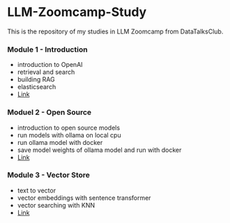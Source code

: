# LLM-Zoomcamp-Study
This is the repository of my studies in LLM Zoomcamp from DataTalksClub.

### Module 1 - Introduction

- introduction to OpenAI
- retrieval and search
- building RAG 
- elasticsearch
- [Link](01-introduction)

### Moduel 2 - Open Source

- introduction to open source models
- run models with ollama on local cpu
- run ollama model with docker
- save model weights of ollama model and run with docker
- [Link](02-open-source)

### Module 3 - Vector Store

- text to vector 
- vector embeddings with sentence transformer 
- vector searching with KNN
- [Link](03-vector-store)
